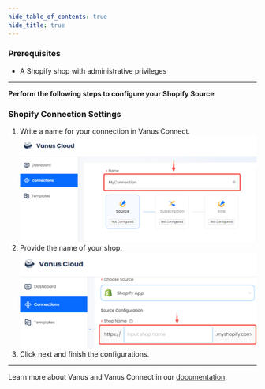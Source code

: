```yaml
--- 
hide_table_of_contents: true
hide_title: true
---
```


### Prerequisites

- A Shopify shop with administrative privileges

---

**Perform the following steps to configure your Shopify Source**

### Shopify Connection Settings

1. Write a name for your connection in Vanus Connect.
   ![img.png](images/1.png)
2. Provide the name of your shop.
![](images/2.png)
3. Click next and finish the configurations.

---

Learn more about Vanus and Vanus Connect in our [documentation](https://docs.vanus.ai).